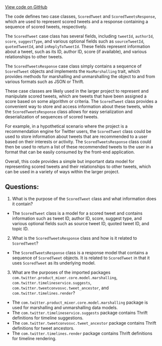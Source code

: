 [View code on GitHub](https://github.com/misbahsy/the-algorithm/home-mixer/server/src/main/scala/com/twitter/home_mixer/product/scored_tweets/model/ScoredTweetsResponse.scala)

The code defines two case classes, `ScoredTweet` and `ScoredTweetsResponse`, which are used to represent scored tweets and a response containing a sequence of scored tweets, respectively. 

The `ScoredTweet` case class has several fields, including `tweetId`, `authorId`, `score`, `suggestType`, and various optional fields such as `sourceTweetId`, `quotedTweetId`, and `inReplyToTweetId`. These fields represent information about a tweet, such as its ID, author ID, score (if available), and various relationships to other tweets. 

The `ScoredTweetsResponse` case class simply contains a sequence of `ScoredTweet` objects and implements the `HasMarshalling` trait, which provides methods for marshalling and unmarshalling the object to and from various formats such as JSON or Thrift. 

These case classes are likely used in the larger project to represent and manipulate scored tweets, which are tweets that have been assigned a score based on some algorithm or criteria. The `ScoredTweet` class provides a convenient way to store and access information about these tweets, while the `ScoredTweetsResponse` class allows for easy serialization and deserialization of sequences of scored tweets. 

For example, in a hypothetical scenario where the project is a recommendation engine for Twitter users, the `ScoredTweet` class could be used to store information about tweets that are recommended to a user based on their interests or activity. The `ScoredTweetsResponse` class could then be used to return a list of these recommended tweets to the user in a format that can be easily consumed by the front-end application. 

Overall, this code provides a simple but important data model for representing scored tweets and their relationships to other tweets, which can be used in a variety of ways within the larger project.
## Questions: 
 1. What is the purpose of the `ScoredTweet` class and what information does it contain?
- The `ScoredTweet` class is a model for a scored tweet and contains information such as tweet ID, author ID, score, suggest type, and various optional fields such as source tweet ID, quoted tweet ID, and topic ID.

2. What is the `ScoredTweetsResponse` class and how is it related to `ScoredTweet`?
- The `ScoredTweetsResponse` class is a response model that contains a sequence of `ScoredTweet` objects. It is related to `ScoredTweet` in that it uses `ScoredTweet` as its underlying model.

3. What are the purposes of the imported packages `com.twitter.product_mixer.core.model.marshalling`, `com.twitter.timelineservice.suggests`, `com.twitter.tweetconvosvc.tweet_ancestor`, and `com.twitter.timelines.render`?
- The `com.twitter.product_mixer.core.model.marshalling` package is used for marshalling and unmarshalling data models.
- The `com.twitter.timelineservice.suggests` package contains Thrift definitions for timeline suggestions.
- The `com.twitter.tweetconvosvc.tweet_ancestor` package contains Thrift definitions for tweet ancestors.
- The `com.twitter.timelines.render` package contains Thrift definitions for timeline rendering.